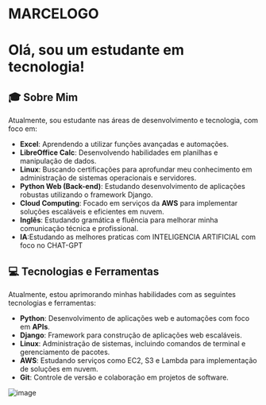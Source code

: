 # MARCELOGO

# Olá, sou um estudante em tecnologia!

## 🎓 Sobre Mim
Atualmente, sou estudante nas áreas de desenvolvimento e tecnologia, com foco em:

- **Excel**: Aprendendo a utilizar funções avançadas e automações.
- **LibreOffice Calc**: Desenvolvendo habilidades em planilhas e manipulação de dados.
- **Linux**: Buscando certificações para aprofundar meu conhecimento em administração de sistemas operacionais e servidores.
- **Python Web (Back-end)**: Estudando desenvolvimento de aplicações robustas utilizando o framework Django.
- **Cloud Computing**: Focado em serviços da **AWS** para implementar soluções escaláveis e eficientes em nuvem.
- **Inglês**: Estudando gramática e fluência para melhorar minha comunicação técnica e profissional.
- **IA**:Estudando as melhores praticas com INTELIGENCIA ARTIFICIAL com foco no CHAT-GPT

## 💻 Tecnologias e Ferramentas
Atualmente, estou aprimorando minhas habilidades com as seguintes tecnologias e ferramentas:

- **Python**: Desenvolvimento de aplicações web e automações com foco em **APIs**.
- **Django**: Framework para construção de aplicações web escaláveis.
- **Linux**: Administração de sistemas, incluindo comandos de terminal e gerenciamento de pacotes.
- **AWS**: Estudando serviços como EC2, S3 e Lambda para implementação de soluções em nuvem.
- **Git**: Controle de versão e colaboração em projetos de software.


![image](https://github.com/user-attachments/assets/32861821-59ee-40c6-b265-1ab10b547b0e)
